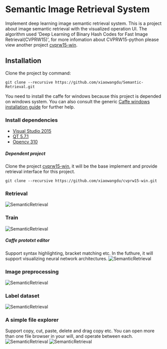 # Semantic Image Retrieval System
Implement deep learning image semantic retrieval system.
This is a project about image semantic retrieval with the visualized operation UI. The algorithm used 'Deep Learning of Binary Hash Codes for Fast Image Retrieval(CVPRW15)', for more infomation about CVPRW15-python please view another project [cvprw15-win](https://github.com/xiaowangdu/cvprw15-win).

## Installation
Clone the project by command:
```
git clone --recursive https://github.com/xiaowangdu/Semantic-Retrieval.git
```

You need to install the caffe for windows because this project is depended on windows system. You can also consult the generic [Caffe windows installation guide](https://github.com/happynear/caffe-windows) for further help.

### Install dependencies
* [Visual Studio 2015](https://visualstudio.microsoft.com/zh-hans/)  <br/>
* [QT 5.7.1](http://download.qt.io/archive/qt/5.7/5.7.1/) <br/>
* [Opencv 310](https://opencv.org/opencv-3-1.html) <br/>

##### Dependent project

Clone the project [cvprw15-win](https://github.com/xiaowangdu/cvprw15-win ), it will be the base implement and provide retrieval interface for this project.
```
git clone --recursive https://github.com/xiaowangdu/cvprw15-win.git
```

### Retrieval
![SemanticRetrieval](https://github.com/xiaowangdu/Semantic-Retrieval/blob/master/Pictures/retrieval.PNG)

### Train 
![SemanticRetrieval](https://github.com/xiaowangdu/Semantic-Retrieval/blob/master/Pictures/train.PNG)
##### Caffe prototxt editor
Support syntax highlighting, bracket matching etc.
In the futhure, it will support visualizing neural network architectures.
![SemanticRetrieval](https://github.com/xiaowangdu/Semantic-Retrieval/blob/master/Pictures/prototxt_editor.PNG)

### Image preprocessing
![SemanticRetrieval](https://github.com/xiaowangdu/Semantic-Retrieval/blob/master/Pictures/preprocess.PNG)

### Label dataset
![SemanticRetrieval](https://github.com/xiaowangdu/Semantic-Retrieval/blob/master/Pictures/label.PNG)

### A simple file explorer
Support copy, cut, paste, delete and drag copy etc. You can open more than one file browser in your will, and operate between each.
![SemanticRetrieval](https://github.com/xiaowangdu/Semantic-Retrieval/blob/master/Pictures/files.PNG)
![SemanticRetrieval](https://github.com/xiaowangdu/Semantic-Retrieval/blob/master/Pictures/files-multiwin.PNG)

